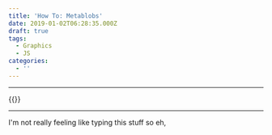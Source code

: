 ```yaml
---
title: 'How To: Metablobs'
date: 2019-01-02T06:28:35.000Z
draft: true
tags:
  - Graphics
  - JS
categories:
  - ''
---
```


---------
{{<canvas canvasId="blobCanvas" canvasWidth="200" canvasHeight="200" src="js/metablobs.js">}}

---------

I'm not really feeling like typing this stuff so eh,
